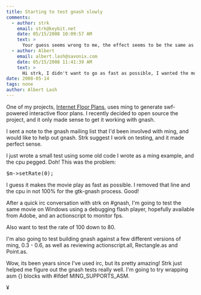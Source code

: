 ```yaml
---
title: Starting to test gnash slowly
comments:
  - author: strk
    email: strk@keybit.net
    date: 05/15/2008 10:09:57 AM
    text: >
      Your guess seems wrong to me, the effect seems to be the same as setRate(12).<br/><br/>BTW, I'd discourage you from trying to go as fast as possible, as the effect<br/>is really you wouldn't give any rest to the CPU, with debatable visual effects.
  - author: Albert
    email: albert.lash@savonix.com
    date: 05/15/2008 11:41:39 AM
    text: >
      Hi strk, I didn't want to go as fast as possible, I wanted the movie to stop. My bad, but still I'd want gnash to do a sanity check for me.
date: 2008-05-14
tags: none
author: Albert Lash
---
```

One of my projects, <a href="http://www.internetfloorplans.com/blog/">Internet Floor Plans</a>, uses ming to generate swf-powered interactive floor plans. I recently decided to open source the project, and it only made sense to get it working with gnash.

I sent a note to the gnash mailing list that I'd been involved with ming, and would like to help out gnash. Strk suggest I work on testing, and it made perfect sense.

I just wrote a small test using some old code I wrote as a ming example, and the cpu pegged. Doh! This was the problem:

<pre lang="php">$m->setRate(0);</pre>

I guess it makes the movie play as fast as possible. I removed that line and the cpu in not 100% for the gtk-gnash process. Good!

After a quick irc conversation with strk on #gnash, I'm going to test the same movie on Windows using a debugging flash player, hopefully available from Adobe, and an actionscript to monitor fps.

Also want to test the rate of 100 down to 80.

I'm also going to test building gnash against a few different versions of ming, 0.3 - 0.6, as well as reviewing actionscript.all, Rectangle.as and Point.as.

Wow, its been years since I've used irc, but its pretty amazing! Strk just helped me figure out the gnash tests really well. I'm going to try wrapping asm {} blocks with #ifdef MING_SUPPORTS_ASM.

¥

